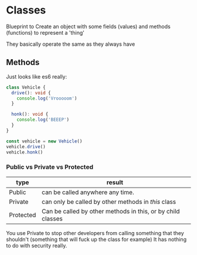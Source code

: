 # Classes

Blueprint to Create an object with some fields (values) and methods (functions) to represent a 'thing'

They basically operate the same as they always have 


## Methods 

Just looks like es6 really: 

```ts
class Vehicle {
  drive(): void {
    console.log('Vrooooom')
  }

  honk(): void {
    console.log('BEEEP')
  }
}

const vehicle = new Vehicle()
vehicle.drive()
vehicle.honk()
```


### Public vs Private vs Protected

| type      | result                                                      |
| --------- | ----------------------------------------------------------- |
| Public    | can be called anywhere any time.                            |
| Private   | can only be called by other methods in _this_ class         |
| Protected | Can be called by other methods in this, or by child classes |


You use Private to stop other developers from calling something that they shouldn't (something that will fuck up the class for example)
It has nothing to do with security really. 